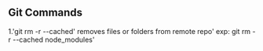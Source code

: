 ## Git Commands
1.'git rm -r --cached' removes files or folders from remote repo'
exp: git rm -r --cached node_modules'

